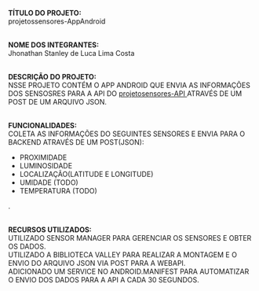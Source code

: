 <b>TÍTULO DO PROJETO:</b><br> projetossensores-AppAndroid<br><br>

<b>NOME DOS INTEGRANTES:</b><br> Jhonathan Stanley de Luca Lima Costa <br><br>

<b>DESCRIÇÃO DO PROJETO:</b><br>
NSSE PROJETO CONTÉM O APP ANDROID QUE ENVIA AS INFORMAÇÕES DOS SENSOSRES PARA A API DO <a href="https://github.com/jhonathanstanley/projetosensores-API">projetosensores-API <a/> ATRAVÉS DE UM POST DE UM ARQUIVO JSON.<br><br>
  
<b>FUNCIONALIDADES:</b> <br>
COLETA AS INFORMAÇÕES DO SEGUINTES SENSORES E ENVIA PARA O BACKEND ATRAVÉS DE UM POST(JSON):<br>
<ul>
  <li>PROXIMIDADE</li>
  <li>LUMINOSIDADE</li>
  <li>LOCALIZAÇÃO(LATITUDE E LONGITUDE)</li>
  <li>UMIDADE (TODO)</li>
  <li>TEMPERATURA (TODO)</li>
  </ul>
.<br><br>

<b>RECURSOS UTILIZADOS:</b> <br>
UTILIZADO SENSOR MANAGER PARA GERENCIAR OS SENSORES E OBTER OS DADOS. <br>
UTILIZADO A BIBLIOTECA VALLEY PARA REALIZAR A MONTAGEM E O ENVIO DO ARQUIVO JSON VIA POST PARA A WEBAPI. <br>
ADICIONADO UM SERVICE NO ANDROID.MANIFEST PARA AUTOMATIZAR O ENVIO DOS DADOS PARA A API A CADA 30 SEGUNDOS.

